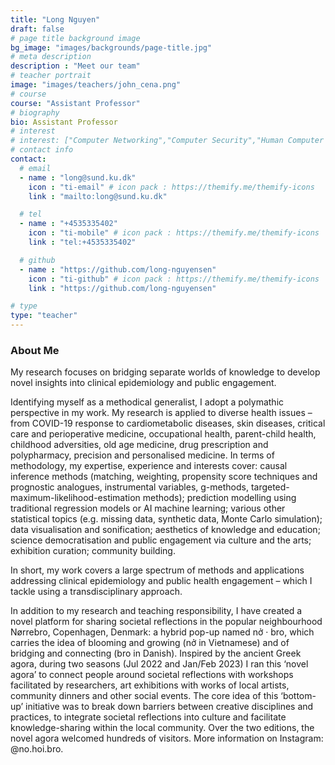```yaml
---
title: "Long Nguyen"
draft: false
# page title background image
bg_image: "images/backgrounds/page-title.jpg"
# meta description
description : "Meet our team"
# teacher portrait
image: "images/teachers/john_cena.png"
# course
course: "Assistant Professor"
# biography
bio: Assistant Professor
# interest
# interest: ["Computer Networking","Computer Security","Human Computer Interfacing"]
# contact info
contact:
  # email
  - name : "long@sund.ku.dk"
    icon : "ti-email" # icon pack : https://themify.me/themify-icons
    link : "mailto:long@sund.ku.dk"

  # tel
  - name : "+4535335402"
    icon : "ti-mobile" # icon pack : https://themify.me/themify-icons
    link : "tel:+4535335402"

  # github
  - name : "https://github.com/long-nguyensen"
    icon : "ti-github" # icon pack : https://themify.me/themify-icons
    link : "https://github.com/long-nguyensen"

# type
type: "teacher"
---
```


### About Me

My research focuses on bridging separate worlds of knowledge to develop novel insights into clinical epidemiology and public engagement.

Identifying myself as a methodical generalist, I adopt a polymathic perspective in my work. My research is applied to diverse health issues – from COVID-19 response to cardiometabolic diseases, skin diseases, critical care and perioperative medicine, occupational health, parent-child health, childhood adversities, old age medicine, drug prescription and polypharmacy, precision and personalised medicine. In terms of methodology, my expertise, experience and interests cover: causal inference methods (matching, weighting, propensity score techniques and prognostic analogues, instrumental variables, g-methods, targeted-maximum-likelihood-estimation methods); prediction modelling using traditional regression models or AI machine learning; various other statistical topics (e.g. missing data, synthetic data, Monte Carlo simulation); data visualisation and sonification; aesthetics of knowledge and education; science democratisation and public engagement via culture and the arts; exhibition curation; community building.

In short, my work covers a large spectrum of methods and applications addressing clinical epidemiology and public health engagement – which I tackle using a transdisciplinary approach.

In addition to my research and teaching responsibility, I have created a novel platform for sharing societal reflections in the popular neighbourhood Nørrebro, Copenhagen, Denmark: a hybrid pop-up named nở · bro, which carries the idea of blooming and growing (nở in Vietnamese) and of bridging and connecting (bro in Danish). Inspired by the ancient Greek agora, during two seasons (Jul 2022 and Jan/Feb 2023) I ran this ‘novel agora’ to connect people around societal reflections with workshops facilitated by researchers, art exhibitions with works of local artists, community dinners and other social events. The core idea of this ‘bottom-up’ initiative was to break down barriers between creative disciplines and practices, to integrate societal reflections into culture and facilitate knowledge-sharing within the local community. Over the two editions, the novel agora welcomed hundreds of visitors. More information on Instagram: @no.hoi.bro.
